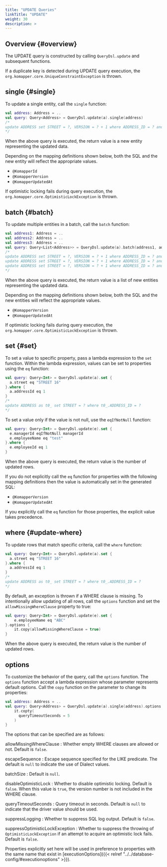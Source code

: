 ```yaml
---
title: "UPDATE Queries"
linkTitle: "UPDATE"
weight: 30
description: >
---
```


## Overview {#overview}

The UPDATE query is constructed by calling `QueryDsl.update` and subsequent functions.

If a duplicate key is detected during UPDATE query execution, 
the `org.komapper.core.UniqueConstraintException` is thrown.

## single {#single}

To update a single entity, call the `single` function:

```kotlin
val address: Address = ..
val query: Query<Address> = QueryDsl.update(a).single(address)
/*
update ADDRESS set STREET = ?, VERSION = ? + 1 where ADDRESS_ID = ? and VERSION = ?
*/
```

When the above query is executed, the return value is a new entity representing the updated data.

Depending on the mapping definitions shown below, both the SQL and the new entity will reflect the appropriate values.

- `@KomapperId`
- `@KomapperVersion`
- `@KomapperUpdatedAt`

If optimistic locking fails during query execution, 
the `org.komapper.core.OptimisticLockException` is thrown.

## batch {#batch}

To update multiple entities in a batch, call the `batch` function:

```kotlin
val address1: Address = ..
val address2: Address = ..
val address3: Address = ..
val query: Query<List<Address>> = QueryDsl.update(a).batch(address1, address2, address3)
/*
update ADDRESS set STREET = ?, VERSION = ? + 1 where ADDRESS_ID = ? and VERSION = ?
update ADDRESS set STREET = ?, VERSION = ? + 1 where ADDRESS_ID = ? and VERSION = ?
update ADDRESS set STREET = ?, VERSION = ? + 1 where ADDRESS_ID = ? and VERSION = ?
*/
```

When the above query is executed, the return value is a list of new entities representing the updated data.

Depending on the mapping definitions shown below, both the SQL and the new entities will reflect the appropriate values.

- `@KomapperVersion`
- `@KomapperUpdatedAt`

If optimistic locking fails during query execution,
the `org.komapper.core.OptimisticLockException` is thrown.

## set {#set}

To set a value to specific property, pass a lambda expression to the `set` function.
Within the lambda expression, values can be set to properties using the `eq` function:

```kotlin
val query: Query<Int> = QueryDsl.update(a).set {
  a.street eq "STREET 16"
}.where {
  a.addressId eq 1
}
/*
update ADDRESS as t0_ set STREET = ? where t0_.ADDRESS_ID = ?
*/
```

To set a value only if the value is not null, use the `eqIfNotNull` function:

```kotlin
val query: Query<Int> = QueryDsl.update(e).set {
  e.managerId eqIfNotNull managerId
  e.employeeName eq "test"
}.where {
  e.employeeId eq 1
}
```

When the above query is executed, the return value is the number of updated rows.

If you do not explicitly call the `eq` function for properties with the following mapping definitions
then the value is automatically set in the generated SQL:

- `@KomapperVersion`
- `@KomapperUpdatedAt`

If you explicitly call the `eq` function for those properties, the explicit value takes precedence.

## where {#update-where}

To update rows that match specific criteria, call the `where` function:

```kotlin
val query: Query<Int> = QueryDsl.update(a).set {
  a.street eq "STREET 16"
}.where {
  a.addressId eq 1
}
/*
update ADDRESS as t0_ set STREET = ? where t0_.ADDRESS_ID = ?
*/
```

By default, an exception is thrown if a WHERE clause is missing. 
To intentionally allow updating of all rows, call the `options` function and 
set the `allowMissingWhereClause` property to true:

```kotlin
val query: Query<Int> = QueryDsl.update(e).set {
    e.employeeName eq "ABC"
}.options { 
    it.copy(allowMissingWhereClause = true)
}
```

When the above query is executed, the return value is the number of updated rows.

## options

To customize the behavior of the query, call the `options` function.
The `options` function accept a lambda expression whose parameter represents default options.
Call the `copy` function on the parameter to change its properties:

```kotlin
val address: Address = ..
val query: Query<Address> = QueryDsl.update(a).single(address).options {
    it.copty(
      queryTimeoutSeconds = 5
    )
}
```

The options that can be specified are as follows:

allowMissingWhereClause
: Whether empty WHERE clauses are allowed or not. Default is `false`.

escapeSequence
: Escape sequence specified for the LIKE predicate. The default is `null` to indicate the use of Dialect values.

batchSize
: Default is `null`.

disableOptimisticLock
: Whether to disable optimistic locking.
Default is `false`.
When this value is `true`, the version number is not included in the WHERE clause.

queryTimeoutSeconds
: Query timeout in seconds. Default is `null` to indicate that the driver value should be used.

suppressLogging
: Whether to suppress SQL log output. Default is `false`.

suppressOptimisticLockException
: Whether to suppress the throwing of `OptimisticLockException` if an attempt to acquire an optimistic lock fails.
Default is `false`.

Properties explicitly set here will be used in preference to properties with the same name that exist
in [executionOptions]({{< relref "../../database-config/#executionoptions" >}}).

